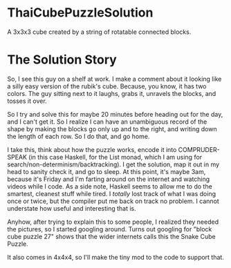 ThaiCubePuzzleSolution
======================

A 3x3x3 cube created by a string of rotatable connected blocks.

The Solution Story
==================

So, I see this guy on a shelf at work. I make a comment about it looking like a silly easy version of the rubik's cube. Because, you know, it has two colors. The guy sitting next to it laughs, grabs it, unravels the blocks, and tosses it over. 

So I try and solve this for maybe 20 minutes before heading out for the day, and I can't get it. So I realize I can have an unambiguous record of the shape by making the blocks go only up and to the right, and writing down the length of each row. So I do that, and go home. 

I take this, think about how the puzzle works, encode it into COMPRUDER-SPEAK (in this case Haskell, for the List monad, which I am using for search/non-determinism/backtracking). I get the solution, map it out in my head to sanity check it, and go to sleep. At this point, it's maybe 3am, because it's Friday and I'm farting around on the internet and watching videos while I code. As a side note, Haskell seems to allow me to do the smartest, cleanest stuff while tired. I _totally_ lost track of what I was doing once or twice, but the compiler put me back on track no problem. I cannot understate how useful and interesting that is. 

Anyhow, after trying to explain this to some people, I realized they needed the pictures, so I started googling around. Turns out googling for "block cube puzzle 27" shows that the wider internets calls this the Snake Cube Puzzle. 

It also comes in 4x4x4, so I'll make the tiny mod to the code to support that. 
